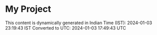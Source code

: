# My Project

This content is dynamically generated in Indian Time (IST): 2024-01-03 23:19:43 IST
Converted to UTC: 2024-01-03 17:49:43 UTC
